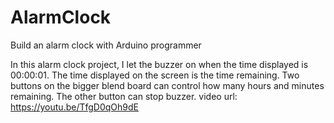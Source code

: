 # AlarmClock
Build an alarm clock with Arduino programmer

In this alarm clock project, I let the buzzer on when the time displayed is 00:00:01.
The time displayed on the screen is the time remaining.
Two buttons on the bigger blend board can control how many hours and minutes remaining.
The other button can stop buzzer.
video url: https://youtu.be/TfgD0qOh9dE
